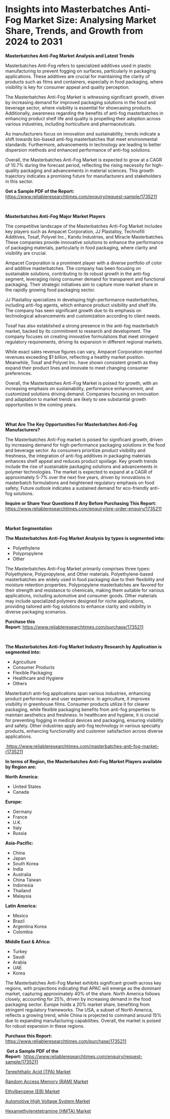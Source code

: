 <p><h1>Insights into Masterbatches Anti-Fog Market Size: Analysing Market Share, Trends, and Growth from 2024 to 2031</h1></p><p><strong>Masterbatches Anti-Fog Market Analysis and Latest Trends</strong></p>
<p><p>Masterbatches Anti-Fog refers to specialized additives used in plastic manufacturing to prevent fogging on surfaces, particularly in packaging applications. These additives are crucial for maintaining the clarity of products such as films and containers, especially in food packaging, where visibility is key for consumer appeal and quality perception.</p><p>The Masterbatches Anti-Fog Market is witnessing significant growth, driven by increasing demand for improved packaging solutions in the food and beverage sector, where visibility is essential for showcasing products. Additionally, awareness regarding the benefits of anti-fog masterbatches in enhancing product shelf life and quality is propelling their adoption across various industries, including horticulture and pharmaceuticals.</p><p>As manufacturers focus on innovation and sustainability, trends indicate a shift towards bio-based anti-fog masterbatches that meet environmental standards. Furthermore, advancements in technology are leading to better dispersion methods and enhanced performance of anti-fog solutions.</p><p>Overall, the Masterbatches Anti-Fog Market is expected to grow at a CAGR of 10.7% during the forecast period, reflecting the rising necessity for high-quality packaging and advancements in material sciences. This growth trajectory indicates a promising future for manufacturers and stakeholders in this sector.</p></p>
<p><strong>Get a Sample PDF of the Report:&nbsp;</strong> <a href="https://www.reliableresearchtimes.com/enquiry/request-sample/1735211?utm_campaign=1266&utm_medium=2&utm_source=Github&utm_content=ia&utm_term=13102024&utm_id=masterbatches-anti-fog">https://www.reliableresearchtimes.com/enquiry/request-sample/1735211</a></p>
<p>&nbsp;</p>
<p><strong>Masterbatches Anti-Fog Major Market Players</strong></p>
<p><p>The competitive landscape of the Masterbatches Anti-Fog Market includes key players such as Ampacet Corporation, JJ Plastalloy, Technofill Additives, Tosaf, Polyvel Inc., Kandu Industries, and Miracle Masterbatches. These companies provide innovative solutions to enhance the performance of packaging materials, particularly in food packaging, where clarity and visibility are crucial.</p><p>Ampacet Corporation is a prominent player with a diverse portfolio of color and additive masterbatches. The company has been focusing on sustainable solutions, contributing to its robust growth in the anti-fog segment, leveraging rising consumer demand for transparent and functional packaging. Their strategic initiatives aim to capture more market share in the rapidly growing food packaging sector.</p><p>JJ Plastalloy specializes in developing high-performance masterbatches, including anti-fog agents, which enhance product visibility and shelf life. The company has seen significant growth due to its emphasis on technological advancements and customization according to client needs.</p><p>Tosaf has also established a strong presence in the anti-fog masterbatch market, backed by its commitment to research and development. The company focuses on creating innovative formulations that meet stringent regulatory requirements, driving its expansion in different regional markets.</p><p>While exact sales revenue figures can vary, Ampacet Corporation reported revenues exceeding $1 billion, reflecting a healthy market position. Meanwhile, Tosaf and Polyvel Inc. have shown consistent growth as they expand their product lines and innovate to meet changing consumer preferences.</p><p>Overall, the Masterbatches Anti-Fog Market is poised for growth, with an increasing emphasis on sustainability, performance enhancement, and customized solutions driving demand. Companies focusing on innovation and adaptation to market trends are likely to see substantial growth opportunities in the coming years.</p></p>
<p>&nbsp;</p>
<p><strong>What Are The Key Opportunities For Masterbatches Anti-Fog Manufacturers?</strong></p>
<p><p>The Masterbatches Anti-Fog market is poised for significant growth, driven by increasing demand for high-performance packaging solutions in the food and beverage sector. As consumers prioritize product visibility and freshness, the integration of anti-fog additives in packaging materials enhances shelf appeal and reduces product spoilage. Key growth trends include the rise of sustainable packaging solutions and advancements in polymer technologies. The market is expected to expand at a CAGR of approximately 5-7% over the next five years, driven by innovations in masterbatch formulations and heightened regulatory emphasis on food safety. Future outlook indicates a sustained demand for eco-friendly anti-fog solutions.</p></p>
<p><strong>Inquire or Share Your Questions If Any Before Purchasing This Report:</strong> <a href="https://www.reliableresearchtimes.com/enquiry/pre-order-enquiry/1735211?utm_campaign=1266&utm_medium=2&utm_source=Github&utm_content=ia&utm_term=13102024&utm_id=masterbatches-anti-fog">https://www.reliableresearchtimes.com/enquiry/pre-order-enquiry/1735211</a></p>
<p>&nbsp;</p>
<p><strong>Market Segmentation</strong></p>
<p><strong>The Masterbatches Anti-Fog Market Analysis by types is segmented into:</strong></p>
<p><ul><li>Polyethylene</li><li>Polypropylene</li><li>Other</li></ul></p>
<p><p>The Masterbatches Anti-Fog Market primarily comprises three types: Polyethylene, Polypropylene, and Other materials. Polyethylene-based masterbatches are widely used in food packaging due to their flexibility and moisture retention properties. Polypropylene masterbatches are favored for their strength and resistance to chemicals, making them suitable for various applications, including automotive and consumer goods. Other materials may include specialized polymers designed for niche applications, providing tailored anti-fog solutions to enhance clarity and visibility in diverse packaging scenarios.</p></p>
<p><strong>Purchase this Report:&nbsp;</strong><a href="https://www.reliableresearchtimes.com/purchase/1735211?utm_campaign=1266&utm_medium=2&utm_source=Github&utm_content=ia&utm_term=13102024&utm_id=masterbatches-anti-fog">https://www.reliableresearchtimes.com/purchase/1735211</a></p>
<p>&nbsp;</p>
<p><strong>The Masterbatches Anti-Fog Market Industry Research by Application is segmented into:</strong></p>
<p><ul><li>Agriculture</li><li>Consumer Products</li><li>Flexible Packaging</li><li>Healthcare and Hygiene</li><li>Others</li></ul></p>
<p><p>Masterbatch anti-fog applications span various industries, enhancing product performance and user experience. In agriculture, it improves visibility in greenhouse films. Consumer products utilize it for clearer packaging, while flexible packaging benefits from anti-fog properties to maintain aesthetics and freshness. In healthcare and hygiene, it is crucial for preventing fogging in medical devices and packaging, ensuring visibility and safety. Other industries apply anti-fog technology in various specialty products, enhancing functionality and customer satisfaction across diverse applications.</p></p>
<p><a href="https://www.reliableresearchtimes.com/masterbatches-anti-fog-market-r1735211?utm_campaign=1266&utm_medium=2&utm_source=Github&utm_content=ia&utm_term=13102024&utm_id=masterbatches-anti-fog">&nbsp;https://www.reliableresearchtimes.com/masterbatches-anti-fog-market-r1735211</a></p>
<p><strong>In terms of Region, the Masterbatches Anti-Fog Market Players available by Region are:</strong></p>
<p>
    <p> <strong> North America: </strong>
        <ul>
            <li>United States</li>
            <li>Canada</li>
        </ul>
        </p> 
    <p> <strong> Europe: </strong>
        <ul>
            <li>Germany</li>
            <li>France</li>
            <li>U.K.</li>
            <li>Italy</li>
            <li>Russia</li>
        </ul>
        </p> 
    <p> <strong> Asia-Pacific: </strong>
        <ul>
            <li>China</li>
            <li>Japan</li>
            <li>South Korea</li>
            <li>India</li>
            <li>Australia</li>
            <li>China Taiwan</li>
            <li>Indonesia</li>
            <li>Thailand</li>
            <li>Malaysia</li>
        </ul>
        </p> 
    <p> <strong> Latin America: </strong>
        <ul>
            <li>Mexico</li>
            <li>Brazil</li>
            <li>Argentina Korea</li>
            <li>Colombia</li>
        </ul>
        </p> 
    <p> <strong> Middle East & Africa: </strong>
        <ul>
            <li>Turkey</li>
            <li>Saudi</li>
            <li>Arabia</li>
            <li>UAE</li>
            <li>Korea</li>
        </ul>
    </p>
    </p>
<p><p>The Masterbatches Anti-Fog Market exhibits significant growth across key regions, with projections indicating that APAC will emerge as the dominant market, capturing approximately 40% of the share. North America follows closely, accounting for 25%, driven by increasing demand in the food packaging sector. Europe holds a 20% market share, benefiting from stringent regulatory frameworks. The USA, a subset of North America, reflects a growing trend, while China is projected to command around 15% due to expanding manufacturing capabilities. Overall, the market is poised for robust expansion in these regions.</p></p>
<p><strong>Purchase this Report: </strong><a href="https://www.reliableresearchtimes.com/purchase/1735211?utm_campaign=1266&utm_medium=2&utm_source=Github&utm_content=ia&utm_term=13102024&utm_id=masterbatches-anti-fog">https://www.reliableresearchtimes.com/purchase/1735211</a></p>
<p>&nbsp;<strong>Get a Sample PDF of the Report:&nbsp;&nbsp;</strong><a href="https://www.reliableresearchtimes.com/enquiry/request-sample/1735211?utm_campaign=1266&utm_medium=2&utm_source=Github&utm_content=ia&utm_term=13102024&utm_id=masterbatches-anti-fog">https://www.reliableresearchtimes.com/enquiry/request-sample/1735211</a></p>
<p><strong></strong></p>
<p><p><a href="https://www.linkedin.com/pulse/terephthalic-acid-tpa-market-segmentation-in-depth-analysis-swzjc?utm_campaign=1266&utm_medium=2&utm_source=Github&utm_content=ia&utm_term=13102024&utm_id=masterbatches-anti-fog">Terephthalic Acid (TPA) Market</a></p><p><a href="https://www.linkedin.com/pulse/random-access-memory-ram-market-trends-growth-outlook-2024-g2kgf?utm_campaign=1266&utm_medium=2&utm_source=Github&utm_content=ia&utm_term=13102024&utm_id=masterbatches-anti-fog">Random Access Memory (RAM) Market</a></p><p><a href="https://www.linkedin.com/pulse/global-ethylbenzene-eb-market-trends-insights-growth-opportunities-xqmtc?utm_campaign=1266&utm_medium=2&utm_source=Github&utm_content=ia&utm_term=13102024&utm_id=masterbatches-anti-fog">Ethylbenzene (EB) Market</a></p><p><a href="https://www.linkedin.com/pulse/automotive-high-voltage-system-industry-insights-report-mrtyc?utm_campaign=1266&utm_medium=2&utm_source=Github&utm_content=ia&utm_term=13102024&utm_id=masterbatches-anti-fog">Automotive High Voltage System Market</a></p><p><a href="https://www.linkedin.com/pulse/global-hexamethylenetetramine-hmta-market-status-2024-2031-4wltc?utm_campaign=1266&utm_medium=2&utm_source=Github&utm_content=ia&utm_term=13102024&utm_id=masterbatches-anti-fog">Hexamethylenetetramine (HMTA) Market</a></p></p>